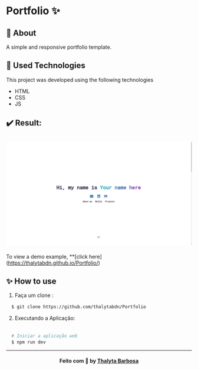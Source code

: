 # Portfolio :sparkles:

<a id="About"></a>

## 📝 About

A simple and responsive portfolio template.

<a id="used-technologies"></a>

## :rocket: Used Technologies

This project was developed using the following technologies

- HTML
- CSS
- JS

## :heavy_check_mark: Result:

<h2 align="center">
  <img src="assets/result.png" alt="Resultado" width="800px" />
  <br>
</h2>

To view a demo example, **[click here] (https://thalytabdn.github.io/Portfolio/)

<a id="how-to-use"></a>

## ✨ How to use

1. Faça um clone :

```sh
  $ git clone https://github.com/thalytabdn/Portfolio
```

2. Executando a Aplicação:

```sh

  # Iniciar a aplicação web 
  $ npm run dev

 ```
  ---
  
<h4 align="center">
    Feito com 💓 by <a href="https://www.linkedin.com/in/thalytabdn/" target="_blank">Thalyta Barbosa</a>
</h4>
